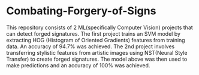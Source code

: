 # Combating-Forgery-of-Signs
This repository consists of 2 ML(specifically Computer Vision) projects that can detect forged signatures. 
The first project trains an SVM model by extracting HOG (Histogram of Oriented Gradients) features from training data. An accuracy of 94.7% was achieved.
The 2nd project involves transferring stylistic features from artistic images using NST(Neural Style Transfer) to create forged signatures. The model above was then used to make predictions and an accuracy of 100% was achieved.
